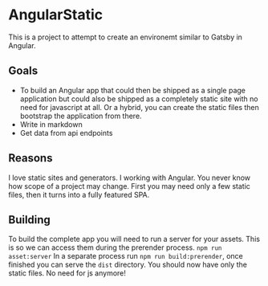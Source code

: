 # AngularStatic

This is a project to attempt to create an environemt similar to Gatsby in Angular.

## Goals
* To build an Angular app that could then be shipped as a single page application but could also be 
shipped as a completely static site with no need for javascript at all. Or a hybrid, you can create
the static files then bootstrap the application from there.
* Write in markdown
* Get data from api endpoints

## Reasons
I love static sites and generators. I working with Angular. 
You never know how scope of a project may change. First you may need
only a few static files, then it turns into a fully featured SPA.

## Building 

To build the complete app you will need to run a server for your assets. This is so we can
access them during the prerender process. `npm run asset:server`
In a separate process run `npm run build:prerender`, once finished you can serve the `dist` directory.
You should now have only the static files. No need for js anymore!
